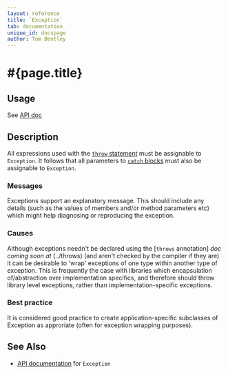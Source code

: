 ```yaml
---
layout: reference
title: `Exception`
tab: documentation
unique_id: docspage
author: Tom Bentley
---
```


# #{page.title}

## Usage

See [API doc](#{site.urls.apidoc}/ceylon/language/class_Exception.html)

## Description

All expressions used with the [`throw` statement](../../statement/throw) 
must be assignable to `Exception`. It follows that all parameters to 
[`catch` blocks](../../statement/try#any_number_of_catch_blocks...) 
must also be assignable to `Exception`.

### Messages

Exceptions support an explanatory message. This should include any details
(such as the values of members and/or method parameters etc) which might help 
diagnosing or reproducing the exception.

### Causes

Although exceptions needn't be declared using the 
[`throws` annotation] _doc coming soon at_ (../throws) (and aren't checked by the compiler if they 
are) it can be desirable to 'wrap' exceptions of one type within another type 
of exception. This is frequently the case with libraries which 
encapsulation of/abstraction over implementation specifics, and therefore 
should throw library level exceptions, rather than implementation-specific
exceptions.

### Best practice

It is considered good practice to create application-specific subclasses of 
Exception as approriate (often for exception wrapping purposes).

## See Also

* [API documentation](#{site.urls.apidoc}/ceylon/language/class_Exception.html) for `Exception`

